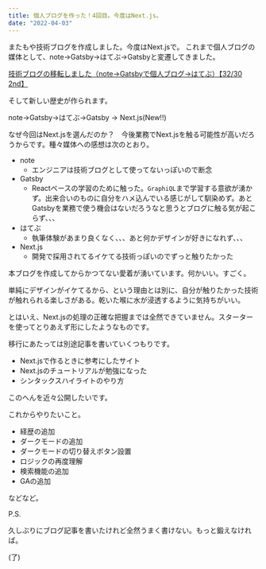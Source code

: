 ```yaml
---
title: 個人ブログを作った！4回目。今度はNext.js。
date: "2022-04-03"
---
```


またもや技術ブログを作成しました。今度はNext.jsで。
これまで個人ブログの媒体として、note→Gatsby→はてぶ→Gatsbyと変遷してきました。

[技術ブログの移転しました（note→Gatsbyで個人ブログ→はてぶ）【32/30 2nd】](https://www.kentaroutawara.com/posts/2020-06-11-f)

そして新しい歴史が作られます。

note→Gatsby→はてぶ→Gatsby   →   Next.js(New!!)

なぜ今回はNext.jsを選んだのか？　今後業務でNext.jsを触る可能性が高いだろうからです。種々媒体への感想は次のとおり。

- note
  - エンジニアは技術ブログとして使ってないっぽいので断念
- Gatsby
  - Reactベースの学習のために触った。`GraphiQL`まで学習する意欲が湧かず。出来合いのものに自分をハメ込んでいる感じがして馴染めず。あとGatsbyを業務で使う機会はないだろうなと思うとブログに触る気が起こらず、、、
- はてぶ
  - 執筆体験があまり良くなく、、、あと何かデザインが好きになれず、、、
- Next.js
  - 開発で採用されてるイケてる技術っぽいのでずっと触りたかった

本ブログを作成してからかつてない愛着が湧いています。何かいい。すごく。

単純にデザインがイケてるから、という理由とは別に、自分が触りたかった技術が触れられる楽しさがある。乾いた喉に水が浸透するように気持ちがいい。

とはいえ、Next.jsの処理の正確な把握までは全然できていません。スターターを使ってとりあえず形にしたようなものです。

移行にあたっては別途記事を書いていくつもりです。

- Next.jsで作るときに参考にしたサイト
- Next.jsのチュートリアルが勉強になった
- シンタックスハイライトのやり方

このへんを近々公開したいです。

これからやりたいこと。

- 経歴の追加
- ダークモードの追加
- ダークモードの切り替えボタン設置
- ロジックの再度理解
- 検索機能の追加
- GAの追加

などなど。

P.S.

久しぶりにブログ記事を書いたけれど全然うまく書けない。もっと鍛えなければ。

(了)
